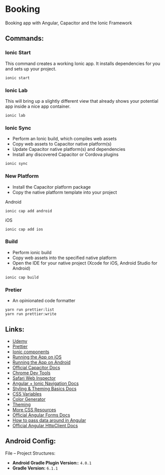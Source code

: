 # Booking

Booking app with Angular, Capacitor and the Ionic Framework

## Commands:

### Ionic Start

This command creates a working Ionic app. It installs dependencies for you and sets up your project.

```
ionic start 
```

### Ionic Lab

This will bring up a slightly different view that already shows your potential app inside a nice app container.
```
ionic lab
```

### Ionic Sync

- Perform an Ionic build, which compiles web assets
- Copy web assets to Capacitor native platform(s)
- Update Capacitor native platform(s) and dependencies
- Install any discovered Capacitor or Cordova plugins

```
ionic sync
```

### New Platform

- Install the Capacitor platform package
- Copy the native platform template into your project

Android

```
ionic cap add android
```

iOS

```
ionic cap add ios
```

### Build

- Perform ionic build
- Copy web assets into the specified native platform
- Open the IDE for your native project (Xcode for iOS, Android Studio for Android)

```
ionic cap build
```

### Pretier

- An opinionated code formatter

```
yarn run prettier:list
yarn run prettier:write
```

## Links:

- [Udemy](https://www.udemy.com/course/ionic-2-the-practical-guide-to-building-ios-android-apps)
- [Prettier](https://prettier.io/)
- [Ionic components](https://ionicframework.com/docs/components/)
- [Running the App on iOS](https://ionicframework.com/docs/building/ios)
- [Running the App on Android](https://ionicframework.com/docs/building/android)
- [Official Capacitor Docs](https://capacitor.ionicframework.com/)
- [Chrome Dev Tools](https://developers.google.com/web/tools/chrome-devtools/)
- [Safari Web Inspector](https://developer.apple.com/library/archive/documentation/NetworkingInternetWeb/Conceptual/Web_Inspector_Tutorial/Introduction/Introduction.html#//apple_ref/doc/uid/TP40017576-CH1-SW1)
- [Angular + Ionic Navigation Docs](https://ionicframework.com/docs/navigation/angular)
- [Styling & Theming Basics Docs](https://ionicframework.com/docs/theming/basics)
- [CSS Variables](https://ionicframework.com/docs/theming/css-variables)
- [Color Generator](https://ionicframework.com/docs/theming/color-generator)
- [Theming](https://ionicframework.com/docs/theming/advanced)
- [More CSS Resources](https://academind.com/learn/css/)
- [Official Angular Forms Docs](https://angular.io/guide/forms-overview)
- [How to pass data around in Angular](https://academind.com/learn/angular/angular-q-a/#how-can-you-pass-data-from-a-to-b-e-g-between-components)
- [Official Angular HttpClient Docs](https://angular.io/guide/http)

## Android Config:

File – Project Structures:

- **Android Gradle Plugin Version:**: `4.0.1`
- **Gradle Version:** `6.1.1` 
